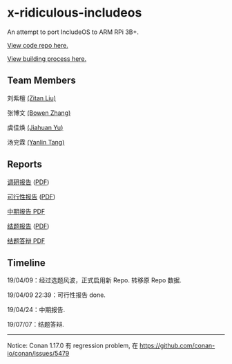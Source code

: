 # x-ridiculous-includeos

An attempt to port IncludeOS to ARM RPi 3B+.

[View code repo here.](https://github.com/libreliu/IncludeOS)

[View building process here.](reports/building_docs/DevNote.md)

## Team Members

刘紫檀 [(Zitan Liu)](https://github.com/libreliu)

张博文 [(Bowen Zhang)](https://github.com/ForeverFancy)

虞佳焕 [(Jiahuan Yu)](https://github.com/yjh1021317464)

汤兖霖 [(Yanlin Tang)](https://github.com/RuaBQ)

## Reports

[调研报告](reports/research.md) ([PDF](reports/research.pdf))

[可行性报告](reports/feasibility.md) ([PDF](reports/feasibility.pdf))

[中期报告 PDF](reports/Ridiculous-includeOS-Mid.pdf)

[结题报告](reports/concluding.md) ([PDF](reports/concluding.pdf))

[结题答辩 PDF](reports/Ridiculous-includeOS-Final.pdf)

## Timeline

19/04/09：经过选题风波，正式启用新 Repo. 转移原 Repo 数据.

19/04/09 22:39：可行性报告 done.

19/04/24：中期报告.

19/07/07：结题答辩.

----

Notice: Conan 1.17.0 有 regression problem, 在 https://github.com/conan-io/conan/issues/5479